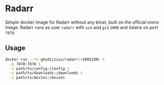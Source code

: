 # Radarr

Simple docker image for Radarr without any bloat, built on the official mono image. Radarr runs as user `radarr` with `uid` and `gid` `1000` and listens on port `7878`.

## Usage

```sh
docker run --rm ghudiczius/radarr:<VERSION> \
  -p 7878:7878 \
  -v path/to/config:/config \
  -v path/to/downloads:/downloads \
  -v path/to/movies:/movies
```
